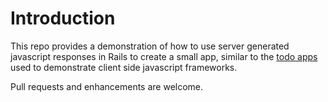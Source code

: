 # Introduction

This repo provides a demonstration of how to use server generated javascript
responses in Rails to create a small app, similar to the [todo apps
](http://todomvc.com/) used to demonstrate client side javascript frameworks.

Pull requests and enhancements are welcome.
